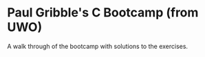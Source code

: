 # Paul Gribble's C Bootcamp (from UWO)

A walk through of the bootcamp with solutions to the exercises.

